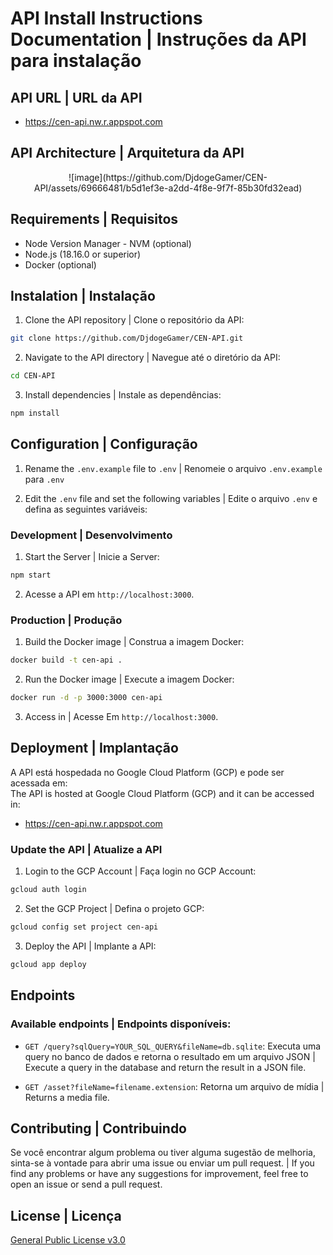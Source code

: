 # API Install Instructions Documentation | Instruções da API para instalação   

## API URL | URL da API

* https://cen-api.nw.r.appspot.com

## API Architecture | Arquitetura da API

<div align="center">
  ![image](https://github.com/DjdogeGamer/CEN-API/assets/69666481/b5d1ef3e-a2dd-4f8e-9f7f-85b30fd32ead)
</div>

## Requirements | Requisitos

- Node Version Manager - NVM (optional)
- Node.js (18.16.0 or superior)
- Docker (optional)

## Instalation | Instalação

1. Clone the API repository | Clone o repositório da API:

```bash
git clone https://github.com/DjdogeGamer/CEN-API.git
```

2. Navigate to the API directory | Navegue até o diretório da API:

```bash
cd CEN-API
```

3. Install dependencies | Instale as dependências:

```bash
npm install
```

## Configuration | Configuração

1. Rename the `.env.example` file to `.env` | Renomeie o arquivo `.env.example` para `.env`

2. Edit the `.env` file and set the following variables | Edite o arquivo `.env` e defina as seguintes variáveis:

### Development | Desenvolvimento

1. Start the Server | Inicie a Server:

```bash
npm start
```

2. Acesse a API em `http://localhost:3000`.

### Production | Produção

1. Build the Docker image | Construa a imagem Docker:

```bash
docker build -t cen-api .
```

2. Run the Docker image | Execute a imagem Docker:

```bash
docker run -d -p 3000:3000 cen-api
```

3. Access in | Acesse Em `http://localhost:3000`.

## Deployment | Implantação

A API está hospedada no Google Cloud Platform (GCP) e pode ser acessada em:   
The API is hosted at Google Cloud Platform (GCP) and it can be accessed in:   

* https://cen-api.nw.r.appspot.com

### Update the API | Atualize a API

1. Login to the GCP Account | Faça login no GCP Account:

```bash
gcloud auth login
```

2. Set the GCP Project | Defina o projeto GCP:

```bash
gcloud config set project cen-api
```

3. Deploy the API | Implante a API:

```bash
gcloud app deploy
```

## Endpoints

### Available endpoints | Endpoints disponíveis:

- `GET /query?sqlQuery=YOUR_SQL_QUERY&fileName=db.sqlite`: Executa uma query no banco de dados e retorna o resultado em um arquivo JSON | Execute a query in the database and return the result in a JSON file.

- `GET /asset?fileName=filename.extension`: Retorna um arquivo de mídia | Returns a media file.

## Contributing | Contribuindo

Se você encontrar algum problema ou tiver alguma sugestão de melhoria, sinta-se à vontade para abrir uma issue ou enviar um pull request. | If you find any problems or have any suggestions for improvement, feel free to open an issue or send a pull request.

## License | Licença

[General Public License v3.0](https://choosealicense.com/licenses/gpl-3.0/)
